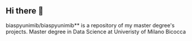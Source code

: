 ## Hi there 👋


biaspyunimib/biaspyunimib** is a repository of my master degree's projects. 
Master degree in Data Science at Univeristy of Milano Bicocca 



